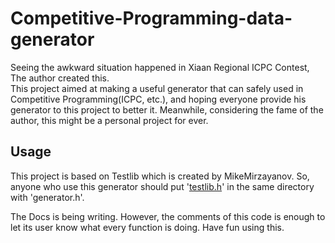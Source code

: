 # Competitive-Programming-data-generator

Seeing the awkward situation happened in Xiaan Regional ICPC Contest, The author created this.  
This project aimed at making a useful generator that can safely used in Competitive Programming(ICPC, etc.), and hoping everyone provide his generator to this project to better it.
Meanwhile, considering the fame of the author, this might be a personal project for ever.

## Usage
This project is based on Testlib which is created by MikeMirzayanov. So, anyone who use this generator should put '[testlib.h](https://github.com/MikeMirzayanov/testlib)' in the same directory with 'generator.h'.  

The Docs is being writing. However, the comments of this code is enough to let its user know what every function is doing. Have fun using this.
